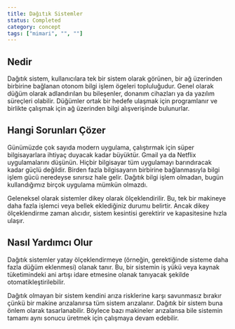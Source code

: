 ```yaml
---
title: Dağıtık Sistemler
status: Completed
category: concept
tags: ["mimari", "", ""]
---
```


## Nedir

Dağıtık sistem, kullanıcılara tek bir sistem olarak görünen, bir ağ üzerinden birbirine bağlanan otonom bilgi işlem ögeleri topluluğudur. 
Genel olarak düğüm olarak adlandırılan bu bileşenler, donanım cihazları ya da yazılım süreçleri olabilir. 
Düğümler ortak bir hedefe ulaşmak için programlanır ve birlikte çalışmak için ağ üzerinden bilgi alışverişinde bulunurlar.

## Hangi Sorunları Çözer

Günümüzde çok sayıda modern uygulama, çalıştırmak için süper bilgisayarlara ihtiyaç duyacak kadar büyüktür. 
Gmail ya da Netflix uygulamalarını düşünün. Hiçbir bilgisayar tüm uygulamayı barındıracak kadar güçlü değildir. 
Birden fazla bilgisayarın birbirine bağlanmasıyla bilgi işlem gücü neredeyse sınırsız hale gelir. 
Dağıtık bilgi işlem olmadan, bugün kullandığımız birçok uygulama mümkün olmazdı. 

Geleneksel olarak sistemler dikey olarak ölçeklendirilir. Bu, tek bir makineye daha fazla işlemci veya bellek eklediğiniz durumu belirtir. Ancak dikey ölçeklendirme zaman alıcıdır, sistem kesintisi gerektirir ve kapasitesine hızla ulaşır.

## Nasıl Yardımcı Olur

Dağıtık sistemler yatay ölçeklendirmeye (örneğin, gerektiğinde sisteme daha fazla düğüm eklenmesi) olanak tanır. Bu, bir sistemin iş yükü veya kaynak tüketimindeki ani artışı idare etmesine olanak tanıyacak şekilde otomatikleştirilebilir. 

Dağıtık olmayan bir sistem kendini arıza risklerine karşı savunmasız bırakır çünkü bir makine arızalanırsa tüm sistem arızalanır. Dağıtık bir sistem buna önlem olarak tasarlanabilir. Böylece bazı makineler arızalansa bile sistemin tamamı aynı sonucu üretmek için çalışmaya devam edebilir.
